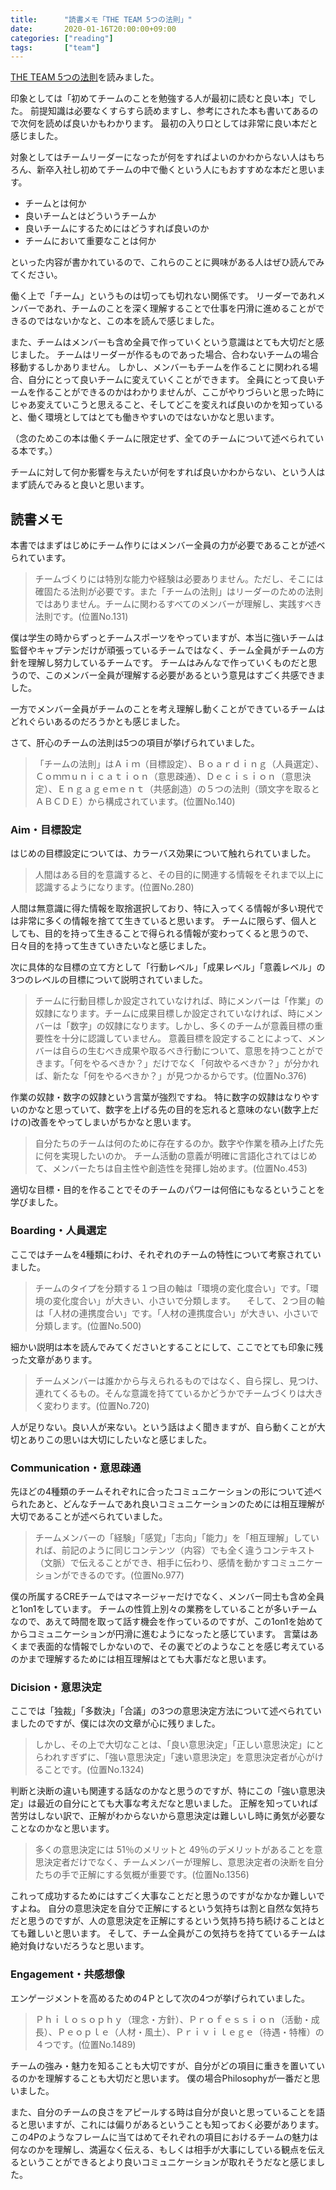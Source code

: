 ```yaml
---
title:      "読書メモ「THE TEAM 5つの法則」"
date:       2020-01-16T20:00:00+09:00
categories: ["reading"]
tags:       ["team"]
---
```

[THE TEAM 5つの法則](https://www.amazon.co.jp/TEAM-5%E3%81%A4%E3%81%AE%E6%B3%95%E5%89%87-NewsPicks-Book/dp/4344034546/)を読みました。

印象としては「初めてチームのことを勉強する人が最初に読むと良い本」でした。
前提知識は必要なくすらすら読めますし、参考にされた本も書いてあるので次何を読めば良いかもわかります。
最初の入り口としては非常に良い本だと感じました。

対象としてはチームリーダーになったが何をすればよいのかわからない人はもちろん、新卒入社し初めてチームの中で働くという人にもおすすめな本だと思います。

- チームとは何か
- 良いチームとはどういうチームか
- 良いチームにするためにはどうすれば良いのか
- チームにおいて重要なことは何か

といった内容が書かれているので、これらのことに興味がある人はぜひ読んでみてください。

働く上で「チーム」というものは切っても切れない関係です。
リーダーであれメンバーであれ、チームのことを深く理解することで仕事を円滑に進めることができるのではないかなと、この本を読んで感じました。

また、チームはメンバーも含め全員で作っていくという意識はとても大切だと感じました。
チームはリーダーが作るものであった場合、合わないチームの場合移動するしかありません。
しかし、メンバーもチームを作ることに関われる場合、自分にとって良いチームに変えていくことができます。
全員にとって良いチームを作ることができるのかはわかりませんが、ここがやりづらいと思った時にじゃあ変えていこうと思えること、そしてどこを変えれば良いのかを知っていると、働く環境としてはとても働きやすいのではないかなと思います。

（念のためこの本は働くチームに限定せず、全てのチームについて述べられている本です。）

チームに対して何か影響を与えたいが何をすれば良いかわからない、という人はまず読んでみると良いと思います。

## 読書メモ

本書ではまずはじめにチーム作りにはメンバー全員の力が必要であることが述べられています。

> チームづくりには特別な能力や経験は必要ありません。ただし、そこには確固たる法則が必要です。また「チームの法則」はリーダーのための法則ではありません。チームに関わるすべてのメンバーが理解し、実践すべき法則です。(位置No.131)

僕は学生の時からずっとチームスポーツをやっていますが、本当に強いチームは監督やキャプテンだけが頑張っているチームではなく、チーム全員がチームの方針を理解し努力しているチームです。
チームはみんなで作っていくものだと思うので、このメンバー全員が理解する必要があるという意見はすごく共感できました。

一方でメンバー全員がチームのことを考え理解し動くことができているチームはどれぐらいあるのだろうかとも感じました。

さて、肝心のチームの法則は5つの項目が挙げられていました。

> 「チームの法則」はＡｉｍ（目標設定）、Ｂｏａｒｄｉｎｇ（人員選定）、Ｃｏｍｍｕｎｉｃａｔｉｏｎ（意思疎通）、Ｄｅｃｉｓｉｏｎ（意思決定）、Ｅｎｇａｇｅｍｅｎｔ（共感創造）の５つの法則（頭文字を取るとＡＢＣＤＥ）から構成されています。(位置No.140)

### Aim・目標設定

はじめの目標設定については、カラーバス効果について触れられていました。

> 人間はある目的を意識すると、その目的に関連する情報をそれまで以上に認識するようになります。(位置No.280)

人間は無意識に得た情報を取捨選択しており、特に入ってくる情報が多い現代では非常に多くの情報を捨てて生きていると思います。
チームに限らず、個人としても、目的を持って生きることで得られる情報が変わってくると思うので、日々目的を持って生きていきたいなと感じました。

次に具体的な目標の立て方として「行動レベル」「成果レベル」「意義レベル」の3つのレベルの目標について説明されていました。

> チームに行動目標しか設定されていなければ、時にメンバーは「作業」の奴隷になります。チームに成果目標しか設定されていなければ、時にメンバーは「数字」の奴隷になります。しかし、多くのチームが意義目標の重要性を十分に認識していません。
> 意義目標を設定することによって、メンバーは自らの生むべき成果や取るべき行動について、意思を持つことができます。「何をやるべきか？」だけでなく「何故やるべきか？」が分かれば、新たな「何をやるべきか？」が見つかるからです。(位置No.376)

作業の奴隷・数字の奴隷という言葉が強烈ですね。
特に数字の奴隷はなりやすいのかなと思っていて、数字を上げる先の目的を忘れると意味のない(数字上だけの)改善をやってしまいがちかなと思います。

> 自分たちのチームは何のために存在するのか。数字や作業を積み上げた先に何を実現したいのか。
> チーム活動の意義が明確に言語化されてはじめて、メンバーたちは自主性や創造性を発揮し始めます。(位置No.453)

適切な目標・目的を作ることでそのチームのパワーは何倍にもなるということを学びました。

### Boarding・人員選定
ここではチームを4種類にわけ、それぞれのチームの特性について考察されていました。

> チームのタイプを分類する１つ目の軸は「環境の変化度合い」です。「環境の変化度合い」が大きい、小さいで分類します。 　そして、２つ目の軸は「人材の連携度合い」です。「人材の連携度合い」が大きい、小さいで分類します。(位置No.500)

細かい説明は本を読んでみてくださいとすることにして、ここでとても印象に残った文章があります。

> チームメンバーは誰かから与えられるものではなく、自ら探し、見つけ、連れてくるもの。そんな意識を持てているかどうかでチームづくりは大きく変わります。(位置No.720)

人が足りない。良い人が来ない。という話はよく聞きますが、自ら動くことが大切とありこの思いは大切にしたいなと感じました。

### Communication・意思疎通

先ほどの4種類のチームそれぞれに合ったコミュニケーションの形について述べられたあと、どんなチームであれ良いコミュニケーションのためには相互理解が大切であることが述べられていました。

> チームメンバーの「経験」「感覚」「志向」「能力」を「相互理解」していれば、前記のように同じコンテンツ（内容）でも全く違うコンテキスト（文脈）で伝えることができ、相手に伝わり、感情を動かすコミュニケーションができるのです。(位置No.977)

僕の所属するCREチームではマネージャーだけでなく、メンバー同士も含め全員と1on1をしています。
チームの性質上別々の業務をしていることが多いチームなので、あえて時間を取って話す機会を作っているのですが、この1on1を始めてからコミュニケーションが円滑に進むようになったと感じています。
言葉はあくまで表面的な情報でしかないので、その裏でどのようなことを感じ考えているのかまで理解するためには相互理解はとても大事だなと思います。

### Dicision・意思決定

ここでは「独裁」「多数決」「合議」の3つの意思決定方法について述べられていましたのですが、僕には次の文章が心に残りました。

> しかし、その上で大切なことは、「良い意思決定」「正しい意思決定」にとらわれすぎずに、「強い意思決定」「速い意思決定」を意思決定者が心がけることです。(位置No.1324)

判断と決断の違いも関連する話なのかなと思うのですが、特にこの「強い意思決定」は最近の自分にとても大事な考えだなと思いました。
正解を知っていれば苦労はしない訳で、正解がわからないから意思決定は難しいし時に勇気が必要なことなのかなと思います。

> 多くの意思決定には 51％のメリットと 49％のデメリットがあることを意思決定者だけでなく、チームメンバーが理解し、意思決定者の決断を自分たちの手で正解にする気概が重要です。(位置No.1356)

これって成功するためにはすごく大事なことだと思うのですがなかなか難しいですよね。
自分の意思決定を自分で正解にするという気持ちは割と自然な気持ちだと思うのですが、人の意思決定を正解にするという気持ち持ち続けることはとても難しいと思います。
そして、チーム全員がこの気持ちを持てているチームは絶対負けないだろうなと思います。

### Engagement・共感想像

エンゲージメントを高めるための4Ｐとして次の4つが挙げられていました。

> Ｐｈｉｌｏｓｏｐｈｙ（理念・方針）、Ｐｒｏｆｅｓｓｉｏｎ（活動・成長）、Ｐｅｏｐｌｅ（人材・風土）、Ｐｒｉｖｉｌｅｇｅ（待遇・特権）の４つです。(位置No.1489)

チームの強み・魅力を知ることも大切ですが、自分がどの項目に重きを置いているのかを理解することも大切だと思います。
僕の場合Philosophyが一番だと思いました。

また、自分のチームの良さをアピールする時は自分が良いと思っていることを語ると思いますが、これには偏りがあるということも知っておく必要があります。
この4Pのようなフレームに当てはめてそれぞれの項目におけるチームの魅力は何なのかを理解し、満遍なく伝える、もしくは相手が大事にしている観点を伝えるということができるとより良いコミュニケーションが取れそうだなと感じました。

